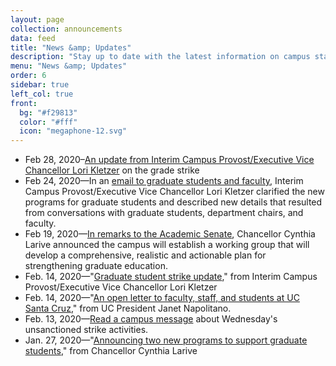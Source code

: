 ```yaml
---
layout: page
collection: announcements
data: feed
title: "News &amp; Updates"
description: "Stay up to date with the latest information on campus status."
menu: "News &amp; Updates"
order: 6
sidebar: true
left_col: true
front:
  bg: "#f29813"
  color: "#fff"
  icon: "megaphone-12.svg"
---
```


- Feb 28, 2020–[An update from Interim Campus Provost/Executive Vice Chancellor Lori Kletzer](https://news.ucsc.edu/2020/02/news-article.html) on the grade strike
- Feb 24, 2020—In an [email to graduate students and faculty](https://news.ucsc.edu/2020/02/cpevc-clarification-grad-programs.html), Interim Campus Provost/Executive Vice Chancellor Lori Kletzer clarified the new programs for graduate students and described new details that resulted from conversations with graduate students, department chairs, and faculty.
- Feb 19, 2020—[In remarks to the Academic Senate](https://news.ucsc.edu/2020/02/chancellor-senate-remarks.html), Chancellor Cynthia Larive announced the campus will establish a working group that will develop a comprehensive, realistic and actionable plan for strengthening graduate education.
- Feb. 14, 2020—"[Graduate student strike update](https://news.ucsc.edu/2020/02/cpevc-graduate-student-strike-update.html)," from Interim Campus Provost/Executive Vice Chancellor Lori Kletzer
- Feb. 14, 2020—"[An open letter to faculty, staff, and students at UC Santa Cruz](https://news.ucsc.edu/2020/02/letter-president-unsanctioned-strike.html)," from UC President Janet Napolitano. 
- Feb. 13, 2020—[Read a campus message](https://news.ucsc.edu/2020/02/protests-and-arrests.html) about Wednesday's unsanctioned strike activities.
- Jan. 27, 2020—"[Announcing two new programs to support graduate students](https://news.ucsc.edu/2020/01/chancellor-new-graduate-student-programs.html)," from Chancellor Cynthia Larive
